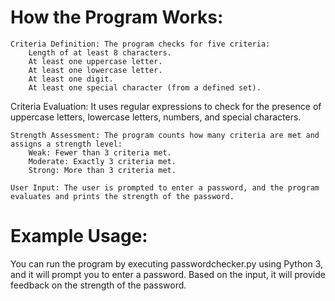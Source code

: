# How the Program Works:

    Criteria Definition: The program checks for five criteria:
        Length of at least 8 characters.
        At least one uppercase letter.
        At least one lowercase letter.
        At least one digit.
        At least one special character (from a defined set).

   Criteria Evaluation: It uses regular expressions to check for the presence of uppercase letters, lowercase letters, numbers, and special characters.

    Strength Assessment: The program counts how many criteria are met and assigns a strength level:
        Weak: Fewer than 3 criteria met.
        Moderate: Exactly 3 criteria met.
        Strong: More than 3 criteria met.

    User Input: The user is prompted to enter a password, and the program evaluates and prints the strength of the password.

# Example Usage:

You can run the program by executing passwordchecker.py using Python 3, and it will prompt you to enter a password. Based on the input, it will provide feedback on the strength of the password.
